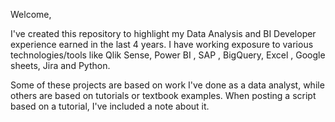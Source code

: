 Welcome,

I've created this repository to highlight my Data Analysis and BI Developer experience earned in the last 4 years.
I have working exposure to various technologies/tools like Qlik Sense, Power BI , SAP , BigQuery, Excel , Google sheets, Jira and Python.

Some of these projects are based on work I've done as a data analyst, while others are based on tutorials or textbook examples.
When posting a script based on a tutorial, I've included a note about it.


<!---
--# DataAnalysis_Portfolio

EktaKhurana/EktaKhurana is a ✨ special ✨ repository because its `README.md` (this file) appears on your GitHub profile.
You can click the Preview link to take a look at your changes.
--->
